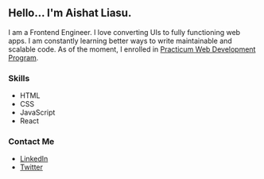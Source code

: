 ## Hello... I'm Aishat Liasu.

I am a Frontend Engineer. I love converting UIs to fully functioning web apps. 
I am constantly learning better ways to write maintainable and scalable code.
As of the moment, I enrolled in [Practicum Web Development Program](https://practicum.yandex.com/web/).  

### Skills
- HTML 
- CSS 
- JavaScript 
- React

### Contact Me

- [LinkedIn](https://www.linkedin.com/in/aishat-l-06289a102/)
- [Twitter](https://twitter.com/AishatLiasu)


